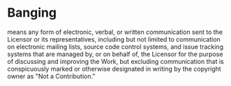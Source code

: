 # Banging
means any form of electronic, verbal, or written communication sent       to the Licensor or its representatives, including but not limited to       communication on electronic mailing lists, source code control systems,       and issue tracking systems that are managed by, or on behalf of, the       Licensor for the purpose of discussing and improving the Work, but       excluding communication that is conspicuously marked or otherwise       designated in writing by the copyright owner as "Not a Contribution."

